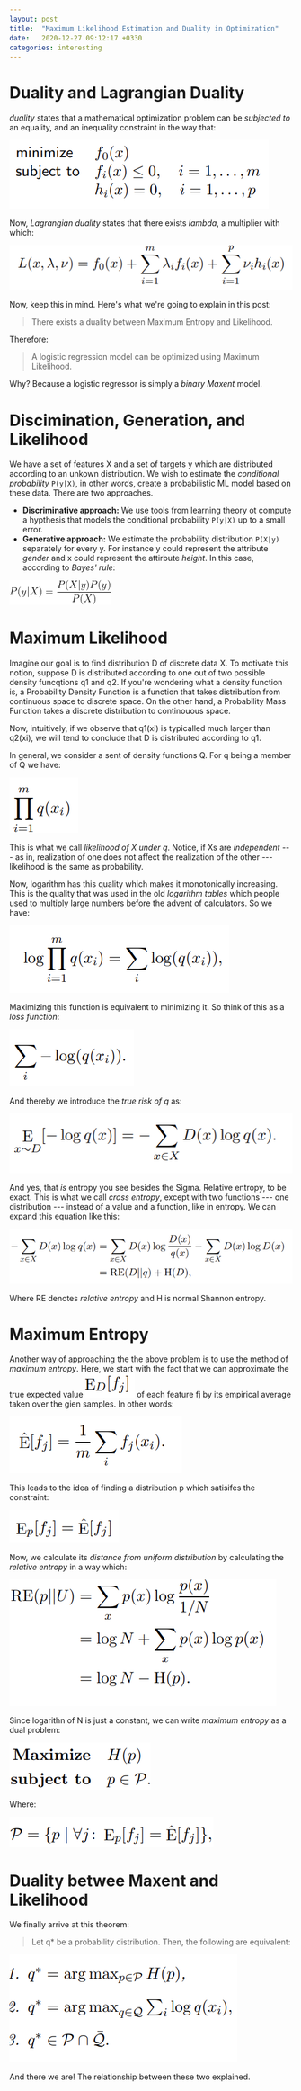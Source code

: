```yaml
---
layout: post
title:  "Maximum Likelihood Estimation and Duality in Optimization"
date:   2020-12-27 09:12:17 +0330
categories: interesting
---
```


# Duality and Lagrangian Duality

*duality* states that a mathematical optimization problem can be *subjected to* an equality, and an inequality constraint in the way that:

![Duality Optimization](/assets/latex/duality_opt.png)

Now, *Lagrangian duality* states that there exists *lambda*, a multiplier with which:

![Lagrangian Optimization](/assets/latex/lagmult.png)

Now, keep this in mind. Here's what we're going to explain in this post:


> There exists a duality between Maximum Entropy and Likelihood.

Therefore:

> A logistic regression model can be optimized using Maximum Likelihood.

Why? Because a logistic regressor is simply a *binary Maxent* model.


# Discimination, Generation, and Likelihood

We have a set of features X and a set of targets y which are distributed according to an unkown distribution. We wish to estimate the *conditional probability* `P(y|X)`, in other words, create a probabilistic ML model based on these data. There are two approaches.

* **Discriminative approach:** We use tools from learning theory ot compute a hypthesis that models the conditional probability `P(y|X)` up to a small error.
* **Generative approach:** We estimate the probability distribution `P(X|y)` separately for every y. For instance y could represent the attribute *gender* and x could represent the attirbute *height*. In this case, according to *Bayes' rule*:


![Bayes' Rule](/assets/latex/bayesrule.gif)


# Maximum Likelihood

Imagine our goal is to find distribution D of discrete data X. To motivate this notion, suppose D is distributed according to one out of two possible density funcqtions q1 and q2. If you're wondering what a density function is, a Probability Density Function is a function that takes distribution from continuous space to discrete space. On the other hand, a Probability Mass Function takes a discrete distribution to continouous space. 

Now, intuitively, if we observe that q1(xi) is typicalled much larger than q2(xi), we will tend to conclude that D is distributed according to q1.

In general, we consider a sent of density functions Q. For q being a member of Q we have:


![Likelihood](/assets/latex/likelihood.png)

This is what we call *likelihood of X under q*. Notice, if Xs are *independent* --- as in, realization of one does not affect the realization of the other --- likelihood is the same as probability.

Now, logarithm has this quality which makes it monotonically increasing. This is the quality that was used in the old *logarithm tables* which people used to multiply large numbers before the advent of calculators. So we have:

![Log Likelihood](/assets/latex/log_likelihood.png)

Maximizing this function is equivalent to minimizing it. So think of this as a *loss function*:


![Likelihood Loss](/assets/latex/likelihood_loss.png)

And thereby we introduce the *true risk of q* as:

![True Risk](/assets/latex/true_risk.png)

And yes, that *is* entropy you see besides the Sigma. Relative entropy, to be exact. This is what we call *cross entropy*, except with two functions --- one distribution --- instead of a value and a function, like in entropy. We can expand this equation like this:

![Expansion](/assets/latex/ce_expansion.png)

Where RE denotes *relative entropy* and H is normal Shannon entropy.

# Maximum Entropy 

Another way of approaching the the above problem is to use the method of *maximum entropy*. Here, we start with the fact that we can approximate the true expected value ![Expected Value](/assets/latex/expected_value_fi.png) of each feature fj by its empirical average taken over the gien samples. In other words:

![True Expectation](/assets/latex/true_expectation.png)

This leads to the idea of finding a distribution p which satisifes the constraint:

![Expected Constraints](/assets/latex/expected_constraints.png)

Now, we calculate its *distance from uniform distribution* by calculating the *relative entropy* in a way which:


![Unifrom Entropy Distance](/assets/latex/relative_entropy_uniform.png)

Since logarithn of N is just a constant, we can write *maximum entropy* as a dual problem:

![Maximum Entropy](/assets/latex/max_ent.png)

Where:

![P](/assets/latex/p.png)

# Duality betwee Maxent and Likelihood

We finally arrive at this theorem:

> Let q* be a probability distribution. Then, the following are equivalent:

![Duality of Maxent](/assets/latex/duality_of_maxend.png)


And there we are! The relationship between these two explained. 









